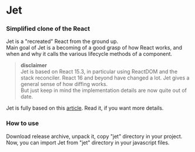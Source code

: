 # Jet

### Simplified clone of the React    

Jet is a "recreated" React from the ground up.    
Main goal of Jet is a becoming of a good grasp of how React works, and when and why it calls the various lifecycle methods of a component.

> **disclaimer**  
> Jet is based on React 15.3, in particular using ReactDOM and the stack reconciler. React 16 and beyond have changed a lot. Jet gives a general sense of how diffing works.  
> But just keep in mind the implementation details are now quite out of date.     

Jet is fully based on this [article](https://mattgreer.dev/articles/react-internals-part-one-basic-rendering/). Read it, if you want more details.  

### How to use  

Download release archive, unpack it, copy "jet" directory in your project.  
Now, you can import Jet from "jet" directory in your javascript files.  

